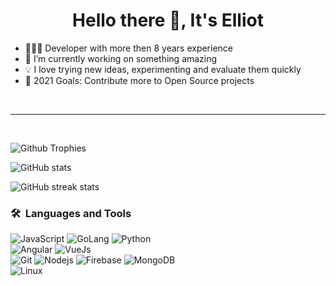 <h1 align="center">Hello there 👋, It's Elliot</h1>

<ul>
  <li>👨🏻‍💻 Developer with more then 8 years experience</li>
  <li>🌱 I’m currently working on something amazing</li>
  <li>💡 I love trying new ideas, experimenting and evaluate them quickly</li>
  <li>🥅 2021 Goals: Contribute more to Open Source projects</li>
</ul>

<br/>
<hr />
<br/>

![Github Trophies](https://github-profile-trophy.vercel.app/?username=techyaura&row=2&column=4)

![GitHub stats](https://github-readme-stats.vercel.app/api?username=techyaura&show_icons=true)

![GitHub streak stats](https://github-readme-streak-stats.herokuapp.com/?user=techyaura)

	
### 🛠 &nbsp;Languages and Tools

![JavaScript](https://img.shields.io/badge/-JavaScript-%23F7DF1C?style=for-the-badge&logo=javascript&logoColor=000000&labelColor=%23F7DF1C&color=%23FFCE5A)
![GoLang](https://img.shields.io/badge/-Golang-3776AB?style=for-the-badge&logo=golang&logoColor=ffffff)
![Python](http://img.shields.io/badge/-Python-3776AB?style=for-the-badge&logo=python&logoColor=ffffff)
<br>
![Angular](https://img.shields.io/badge/-Angular-61DAFB?style=for-the-badge&logo=angular&logoColor=ffffff)
![VueJs](https://img.shields.io/badge/Vuejs-02569B?style=for-the-badge&logo=vuejs&logoColor=white)
<br>
![Git](https://img.shields.io/badge/-Git-%23F05032?style=for-the-badge&logo=git&logoColor=%23ffffff)
![Nodejs](https://img.shields.io/badge/-Nodejs-339933?style=for-the-badge&logo=Node.js&logoColor=ffffff)
![Firebase](https://img.shields.io/badge/-Firebase-FFCA28?style=for-the-badge&logo=firebase&logoColor=ffffff)
![MongoDB](https://img.shields.io/badge/MongoDB-4EA94B?style=for-the-badge&logo=mongodb&logoColor=white)
<br>
![Linux](http://img.shields.io/badge/-Linux-0078D6?style=for-the-badge&logo=linux&logoColor=ffffff)
<br/>
